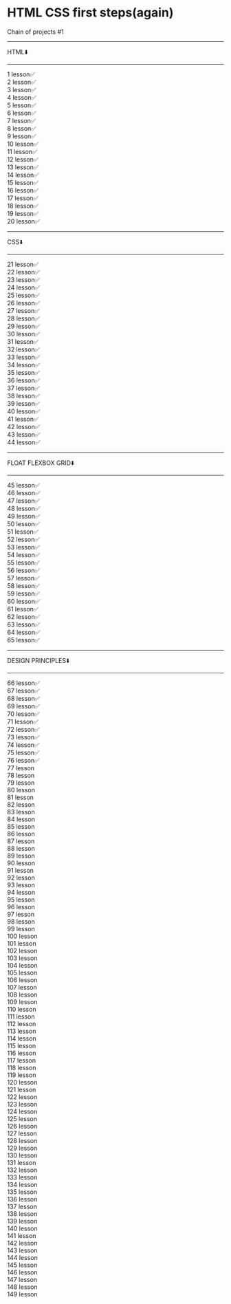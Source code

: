 # HTML CSS first steps(again)
Chain of projects #1  
***********
HTML⬇️
***********
1 lesson✅  
2 lesson✅  
3 lesson✅  
4 lesson✅  
5 lesson✅  
6 lesson✅  
7 lesson✅  
8 lesson✅  
9 lesson✅  
10 lesson✅  
11 lesson✅  
12 lesson✅  
13 lesson✅  
14 lesson✅  
15 lesson✅  
16 lesson✅  
17 lesson✅  
18 lesson✅  
19 lesson✅  
20 lesson✅  
***********
CSS⬇️
***********
21 lesson✅  
22 lesson✅  
23 lesson✅  
24 lesson✅  
25 lesson✅  
26 lesson✅  
27 lesson✅  
28 lesson✅  
29 lesson✅  
30 lesson✅  
31 lesson✅  
32 lesson✅  
33 lesson✅  
34 lesson✅  
35 lesson✅  
36 lesson✅  
37 lesson✅  
38 lesson✅  
39 lesson✅   
40 lesson✅  
41 lesson✅  
42 lesson✅  
43 lesson✅  
44 lesson✅  
***********
FLOAT FLEXBOX GRID⬇️
***********
45 lesson✅  
46 lesson✅  
47 lesson✅  
48 lesson✅  
49 lesson✅  
50 lesson✅  
51 lesson✅  
52 lesson✅  
53 lesson✅  
54 lesson✅  
55 lesson✅  
56 lesson✅  
57 lesson✅  
58 lesson✅  
59 lesson✅  
60 lesson✅  
61 lesson✅  
62 lesson✅  
63 lesson✅  
64 lesson✅  
65 lesson✅
***********
DESIGN PRINCIPLES⬇️
***********
66 lesson✅  
67 lesson✅  
68 lesson✅  
69 lesson✅  
70 lesson✅  
71 lesson✅  
72 lesson✅  
73 lesson✅  
74 lesson✅  
75 lesson✅  
76 lesson✅  
77 lesson  
78 lesson  
79 lesson  
80 lesson  
81 lesson  
82 lesson  
83 lesson  
84 lesson  
85 lesson  
86 lesson  
87 lesson  
88 lesson  
89 lesson  
90 lesson  
91 lesson  
92 lesson  
93 lesson  
94 lesson  
95 lesson  
96 lesson  
97 lesson  
98 lesson  
99 lesson  
100 lesson  
101 lesson  
102 lesson  
103 lesson  
104 lesson  
105 lesson  
106 lesson  
107 lesson  
108 lesson  
109 lesson  
110 lesson  
111 lesson  
112 lesson  
113 lesson  
114 lesson  
115 lesson  
116 lesson  
117 lesson  
118 lesson  
119 lesson  
120 lesson  
121 lesson  
122 lesson  
123 lesson  
124 lesson  
125 lesson  
126 lesson  
127 lesson  
128 lesson  
129 lesson  
130 lesson  
131 lesson  
132 lesson  
133 lesson  
134 lesson  
135 lesson  
136 lesson  
137 lesson  
138 lesson  
139 lesson  
140 lesson  
141 lesson  
142 lesson  
143 lesson  
144 lesson  
145 lesson  
146 lesson  
147 lesson  
148 lesson  
149 lesson  